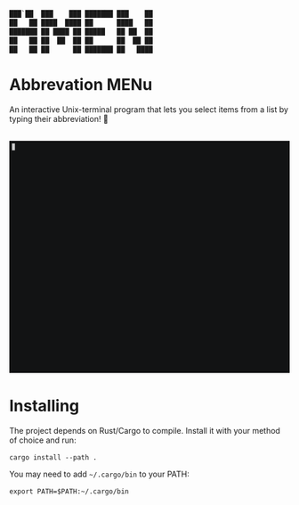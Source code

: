 ```
███`██  ███    ███ ███████ ███    ██ 
██   ██ ████  ████ ██      ████   ██ 
███████ ██ ████ ██ █████   ██ ██  ██ 
██   ██ ██  ██  ██ ██      ██  ██ ██ 
██   ██ ██      ██ ███████ ██   ████ 
```
# Abbrevation MENu

An interactive Unix-terminal program that lets you select items from a list by typing their abbreviation! 🙏

 [![asciicast](doc/amen.gif)](doc/amen.gif)

# Installing

The project depends on Rust/Cargo to compile. Install it with your method of choice and run:
```
cargo install --path .
```

You may need to add `~/.cargo/bin` to your PATH:
```
export PATH=$PATH:~/.cargo/bin
```
